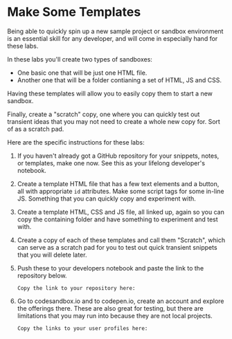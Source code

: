 # Make Some Templates

Being able to quickly spin up a new sample project or sandbox environment is an essential skill for any developer, and will come in especially hand for these labs.

In these labs you'll create two types of sandboxes:

- One basic one that will be just one HTML file.
- Another one that will be a folder contianing a set of HTML, JS and CSS.

Having these templates will allow you to easily copy them to start a new sandbox.

Finally, create a "scratch" copy, one where you can quickly test out transient ideas that you may not need to create a whole new copy for. Sort of as a scratch pad.

Here are the specific instructions for these labs:

1. If you haven't already got a GitHub repository for your snippets, notes, or templates, make one now. See this as your lifelong developer's notebook.
2. Create a template HTML file that has a few text elements and a button, all with appropriate `id` attributes. Make some script tags for some in-line JS. Something that you can quickly copy and experiment with.
3. Create a template HTML, CSS and JS file, all linked up, again so you can copy the containing folder and have something to experiment and test with.
4. Create a copy of each of these templates and call them "Scratch", which can serve as a scratch pad for you to test out quick transient snippets that you will delete later.
5. Push these to your developers notebook and paste the link to the repository below.

   ```text
   Copy the link to your repository here:

   ```

6. Go to codesandbox.io and to codepen.io, create an account and explore the offerings there. These are also great for testing, but there are limitations that you may run into because they are not local projects.

   ```text
   Copy the links to your user profiles here:

   ```

